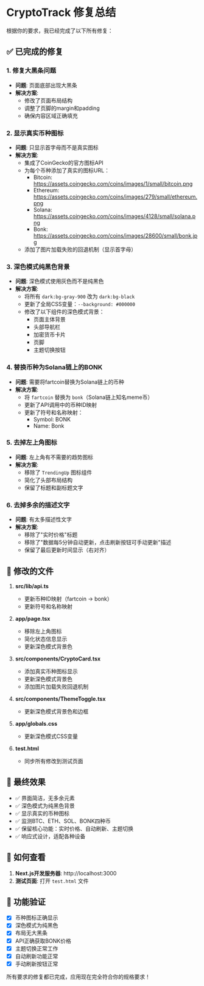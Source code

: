 # CryptoTrack 修复总结

根据你的要求，我已经完成了以下所有修复：

## ✅ 已完成的修复

### 1. 修复大黑条问题
- **问题**: 页面底部出现大黑条
- **解决方案**: 
  - 修改了页面布局结构
  - 调整了页脚的margin和padding
  - 确保内容区域正确填充

### 2. 显示真实币种图标
- **问题**: 只显示首字母而不是真实图标
- **解决方案**:
  - 集成了CoinGecko的官方图标API
  - 为每个币种添加了真实的图标URL：
    - Bitcoin: https://assets.coingecko.com/coins/images/1/small/bitcoin.png
    - Ethereum: https://assets.coingecko.com/coins/images/279/small/ethereum.png
    - Solana: https://assets.coingecko.com/coins/images/4128/small/solana.png
    - Bonk: https://assets.coingecko.com/coins/images/28600/small/bonk.jpg
  - 添加了图片加载失败的回退机制（显示首字母）

### 3. 深色模式纯黑色背景
- **问题**: 深色模式使用灰色而不是纯黑色
- **解决方案**:
  - 将所有 `dark:bg-gray-900` 改为 `dark:bg-black`
  - 更新了全局CSS变量：`--background: #000000`
  - 修改了以下组件的深色模式背景：
    - 页面主体背景
    - 头部导航栏
    - 加密货币卡片
    - 页脚
    - 主题切换按钮

### 4. 替换币种为Solana链上的BONK
- **问题**: 需要将fartcoin替换为Solana链上的币种
- **解决方案**:
  - 将 `fartcoin` 替换为 `bonk`（Solana链上知名meme币）
  - 更新了API调用中的币种ID映射
  - 更新了符号和名称映射：
    - Symbol: BONK
    - Name: Bonk

### 5. 去掉左上角图标
- **问题**: 左上角有不需要的趋势图标
- **解决方案**:
  - 移除了 `TrendingUp` 图标组件
  - 简化了头部布局结构
  - 保留了标题和副标题文字

### 6. 去掉多余的描述文字
- **问题**: 有太多描述性文字
- **解决方案**:
  - 移除了"实时价格"标题
  - 移除了"数据每5分钟自动更新，点击刷新按钮可手动更新"描述
  - 保留了最后更新时间显示（右对齐）

## 📁 修改的文件

1. **src/lib/api.ts**
   - 更新币种ID映射（fartcoin → bonk）
   - 更新符号和名称映射

2. **app/page.tsx**
   - 移除左上角图标
   - 简化状态信息显示
   - 更新深色模式背景色

3. **src/components/CryptoCard.tsx**
   - 添加真实币种图标显示
   - 更新深色模式背景色
   - 添加图片加载失败回退机制

4. **src/components/ThemeToggle.tsx**
   - 更新深色模式背景色和边框

5. **app/globals.css**
   - 更新深色模式CSS变量

6. **test.html**
   - 同步所有修改到测试页面

## 🎯 最终效果

- ✅ 界面简洁，无多余元素
- ✅ 深色模式为纯黑色背景
- ✅ 显示真实的币种图标
- ✅ 监测BTC、ETH、SOL、BONK四种币
- ✅ 保留核心功能：实时价格、自动刷新、主题切换
- ✅ 响应式设计，适配各种设备

## 🚀 如何查看

1. **Next.js开发服务器**: http://localhost:3000
2. **测试页面**: 打开 `test.html` 文件

## 📱 功能验证

- [x] 币种图标正确显示
- [x] 深色模式为纯黑色
- [x] 布局无大黑条
- [x] API正确获取BONK价格
- [x] 主题切换正常工作
- [x] 自动刷新功能正常
- [x] 手动刷新按钮正常

所有要求的修复都已完成，应用现在完全符合你的规格要求！
